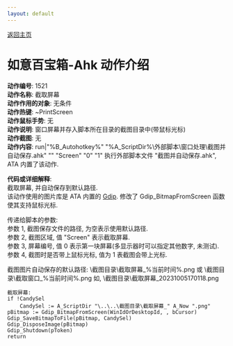 ```yaml
---
layout: default
---
```

<link rel="stylesheet" href="../Actions/css/atom-one-light.min.css">
<script src="../Actions/js/highlight.min.js"></script>
<script>hljs.highlightAll();</script>

[返回主页](../index.md)

# [](#header-2) 如意百宝箱-Ahk 动作介绍

**动作编号**: 1521  
**动作名称**: 截取屏幕  
**动作作用的对象**: 无条件  
**动作热键**: ~PrintScreen  
**动作鼠标手势**: 无  
**动作说明**: 窗口屏幕并存入脚本所在目录的截图目录中(带鼠标光标)  
**动作截图**: 无  
**动作内容**: run|"%B_Autohotkey%" "%A_ScriptDir%\外部脚本\窗口处理\截图并自动保存.ahk" "" "Screen" "0" "1" 
执行外部脚本文件 "截图并自动保存.ahk", ATA 内置了该动作.   

**代码或详细解释**:  
截取屏幕, 并自动保存到默认路径.  
该动作使用的图片库是 ATA 内置的 [Gdip](https://github.com/marius-sucan/AHK-GDIp-Library-Compilation). 修改了 Gdip_BitmapFromScreen 函数使其支持鼠标光标.   

传递给脚本的参数:  
参数 1, 截图保存文件的路径, 为空表示使用默认路径.  
参数 2, 截图区域, 值 "Screen" 表示截取屏幕.  
参数 3, 屏幕编号, 值 0 表示第一块屏幕(多显示器时可以指定其他数字, 未测试).  
参数 4, 截图时是否带上鼠标光标, 值为 1 表截图会带上光标.

截图图片自动保存的默认路径: \截图目录\截取屏幕_%当前时间%.png 或 \截图目录\截取窗口_%当前时间%.png 如, \截图目录\截取屏幕_20231005170118.png  

```Autohotkey
截取屏幕:
if !CandySel
	CandySel := A_ScriptDir "\..\..\截图目录\截取屏幕_" A_Now ".png"
pBitmap := Gdip_BitmapFromScreen(WinIdOrDesktopId, , bCursor)
Gdip_SaveBitmapToFile(pBitmap, CandySel)
Gdip_DisposeImage(pBitmap)
Gdip_Shutdown(pToken)
return
```